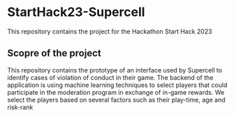 # StartHack23-Supercell
This repository contains the project for the Hackathon Start Hack 2023

## Scopre of the project
This repository contains the prototype of an interface used by Supercell to identify cases of violation of conduct in their game. The backend of the application is using machine learning techniques to select players that could participate in the moderation program in exchange of in-game rewards.
We select the players based on several factors such as their play-time, age and risk-rank
